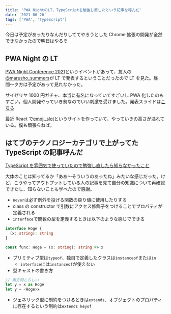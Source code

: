 ```yaml
---
title: 'PWA NightのLT、TypeScriptを勉強し直したという記事を呼んだ'
date: '2021-06-26'
tags: ['PWA', 'TypeScript']
---
```


今日は予定があったりなんだりしててやろうとした Chrome 拡張の開発が全然できなかったので明日はやるぞ

## PWA Night の LT

[PWA Night Conference 2021](https://pwanight.connpass.com/event/204759/)というイベントがあって、友人の[@marusho_summers](https://twitter.com/marusho_summers/)が LT で発表するということだったので LT を見た。昼間〜夕方は予定があって見れなかった。

サイゼリヤ 1000 円ガチャ、本当に有名になっていてすごいし PWA 化したのもすごい。個人開発やっていき勢なのでいい刺激を受けました。発表スライドは[こちら](https://speakerdeck.com/marushosummers/saizeriyagatiyade-pwakai-fa-niru-men-sitahua)

最近 React で[emoji_slot](https://emoji-slot.marusho.io/)というサイトを作っていて、やっていきの高さが溢れている。僕も頑張らねば。

## はてブのテクノロジーカテゴリで上がってた TypeScript の記事呼んだ

[TypeScript を雰囲気で使っていたので勉強し直したら知らなかったこと](https://zenn.dev/nrikiji/articles/45721c42b48124)

大体のことは知ってるか「ああ〜そういうのあったね」みたいな感じだった。けど、こうやってアウトプットしている人の記事を見て自分の知識について再確認できたし、知らないことも学べたので感謝。

- `never`は必ず例外を投げる関数の戻り値に使用したりする
- class の constructor で引数にアクセス修飾子をつけることでプロパティが定義される
- `interface`で関数の型を定義するときは以下のような感じでできる

```ts
interface Hoge {
  (x: string): string
}

const func: Hoge = (x: string): string => x
```

- プリミティブ型は`typeof`、独自で定義したクラスは`instanceof`または`in`
  - `interface`には`instanceof`が使えない
- 型キャストの書き方

```ts
// 両方同じらしい
let y = x as Hoge
let y = <Hoge>x
```

- ジェネリック型に制約をつけるときは`extends`、オブジェクトのプロパティに存在するという制約は`extends keyof`
